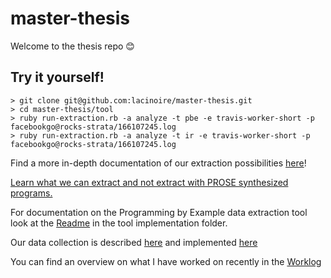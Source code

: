 # master-thesis

Welcome to the thesis repo 😊

## Try it yourself!

``` shell
> git clone git@github.com:lacinoire/master-thesis.git
> cd master-thesis/tool
> ruby run-extraction.rb -a analyze -t pbe -e travis-worker-short -p facebookgo@rocks-strata/166107245.log
> ruby run-extraction.rb -a analyze -t ir -e travis-worker-short -p facebookgo@rocks-strata/166107245.log
```

Find a more in-depth documentation of our extraction possibilities [here](tool/readme.md)!

[Learn what we can extract and not extract with PROSE synthesized programs.](docs/what-can-we-extract.md)

For documentation on the Programming by Example data extraction tool look at the [Readme](pbe-extraction-buildlogs/Readme.md) in the tool implementation folder.

Our data collection is described [here](data-collection/data-collection.md) and implemented [here](data-collection/collect-travis-logs.rb)

You can find an overview on what I have worked on recently in the  [Worklog](docs/worklog.md)

